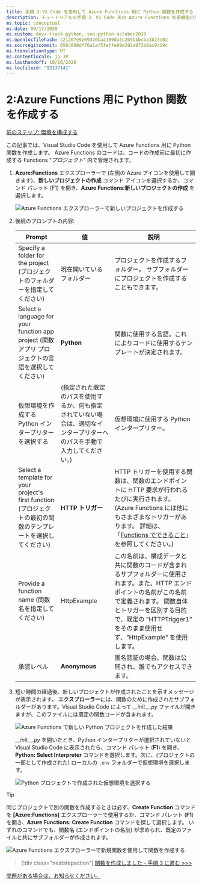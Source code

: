 ```yaml
---
title: 手順 2:VS Code を使用して Azure Functions 用に Python 関数を作成する
description: チュートリアルの手順 2、VS Code 用の Azure Functions 拡張機能の使用方法を紹介する。
ms.topic: conceptual
ms.date: 09/17/2020
ms.custom: devx-track-python, seo-python-october2019
ms.openlocfilehash: c21207e9269326ba2189da3c2b5bbbcba1b23c02
ms.sourcegitcommit: 050c898df76a1af5feffe99e392a073b8ac9c19c
ms.translationtype: HT
ms.contentlocale: ja-JP
ms.lasthandoff: 10/16/2020
ms.locfileid: "92137141"
---
```

# <a name="2-create-a-python-function-for-azure-functions"></a>2:Azure Functions 用に Python 関数を作成する

[前のステップ: 環境を構成する](tutorial-vs-code-serverless-python-01.md)

この記事では、Visual Studio Code を使用して Azure Functions 用に Python 関数を作成します。 Azure Functions のコードは、コードの作成前に最初に作成する Functions "_プロジェクト_" 内で管理されます。

1. **Azure:Functions** エクスプローラーで (左側の Azure アイコンを使用して開きます)、**新しいプロジェクトの作成** コマンド アイコンを選択するか、コマンド パレット (F1) を開き、**Azure Functions:新しいプロジェクトの作成** を選択します。

    ![Azure Functions エクスプローラーで新しいプロジェクトを作成する](media/tutorial-vs-code-serverless-python/create-a-new-project-in-azure-functions-explorer.png)

1. 後続のプロンプトの内容:

    | Prompt | 値 | 説明 |
    | --- | --- | --- |
    | Specify a folder for the project (プロジェクトのフォルダーを指定してください) | 現在開いているフォルダー | プロジェクトを作成するフォルダー。 サブフォルダーにプロジェクトを作成することもできます。 |
    | Select a language for your function app project (関数アプリ プロジェクトの言語を選択してください) | **Python** | 関数に使用する言語。これによりコードに使用するテンプレートが決定されます。 |
    | 仮想環境を作成する Python インタープリターを選択する | (指定された既定のパスを使用するか、何も指定されていない場合は、適切なインタープリターへのパスを手動で入力してください。) | 仮想環境に使用する Python インタープリター。 |
    | Select a template for your project's first function (プロジェクトの最初の関数のテンプレートを選択してください) | **HTTP トリガー** | HTTP トリガーを使用する関数は、関数のエンドポイントに HTTP 要求が行われるたびに実行されます。 (Azure Functions には他にもさまざまなトリガーがあります。 詳細は、「[Functions でできること](/azure/azure-functions/functions-overview#what-can-i-do-with-functions)」を参照してください。) |
    | Provide a function name (関数名を指定してください) | HttpExample | この名前は、構成データと共に関数のコードが含まれるサブフォルダーに使用されます。また、HTTP エンドポイントの名前がこの名前で定義されます。 関数自体とトリガーを区別する目的で、既定の "HTTPTrigger1" をそのまま使用せず、"HttpExample" を使用します。 |
    | 承認レベル | **Anonymous** | 匿名認証の場合、関数は公開され、誰でもアクセスできます。 |

1. 短い時間の経過後、新しいプロジェクトが作成されたことを示すメッセージが表示されます。 **エクスプローラー**には、関数のために作成されたサブフォルダーがあります。Visual Studio Code によって *\_\_init\_\_.py* ファイルが開きますが、このファイルには既定の関数コードが含まれます。

    ![Azure Functions で新しい Python プロジェクトを作成した結果](media/tutorial-vs-code-serverless-python/display-results-of-new-python-project-in-azure-functions.png)

    *\_\_init\_\_.py* を開いたとき、Python インタープリターが選択されていないと Visual Studio Code に表示されたら、コマンド パレット (**F1**) を開き、**Python: Select Interpreter** コマンドを選択します。次に、(プロジェクトの一部として作成された) ローカルの `.env` フォルダーで仮想環境を選択します。

    ![Python プロジェクトで作成された仮想環境を選択する](media/tutorial-vs-code-serverless-python/select-virtual-environment-created-with-the-python-project.png)

> [!TIP]
> 同じプロジェクトで別の関数を作成するときは必ず、**Create Function** コマンドを **[Azure:Functions]** エクスプローラーで使用するか、コマンド パレット (**F1**) を開き、**Azure Functions: Create Function** コマンドを探して選択します。 いずれのコマンドでも、関数名 (エンドポイントの名前) が求められ、既定のファイルと共にサブフォルダーが作成されます。
>
> ![Azure Functions エクスプローラーで新規関数を使用して関数を作成する](media/tutorial-vs-code-serverless-python/create-new-functions-in-azure-functions-explorer.png)

> [!div class="nextstepaction"]
> [関数を作成しました - 手順 3 に進む >>>](tutorial-vs-code-serverless-python-03.md)

[問題がある場合は、お知らせください。](https://aka.ms/python-functions-qs-ms-survey)
